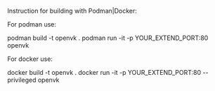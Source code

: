 Instruction for building with Podman|Docker:

For podman use:

podman build -t openvk .
podman run -it -p YOUR_EXTEND_PORT:80 openvk


For docker use:

docker build -t openvk .
docker run -it -p YOUR_EXTEND_PORT:80 --privileged openvk
